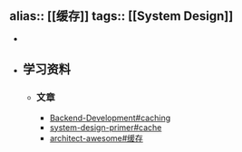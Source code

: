 alias:: [[缓存]]
tags:: [[System Design]]
---

-
- ## 学习资料
	- ### 文章
		- [Backend-Development#caching](https://github.com/WeMakeDevs/roadmaps/tree/main/Backend-Development#caching)
		- [system-design-primer#cache](https://github.com/donnemartin/system-design-primer#cache)
		- [architect-awesome#缓存](https://github.com/xingshaocheng/architect-awesome/blob/master/README.md#%E7%BC%93%E5%AD%98)